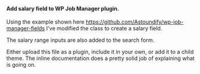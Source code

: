 #### Add salary field to WP Job Manager plugin.

Using the example shown here https://github.com/Astoundify/wp-job-manager-fields I've modified the class to create a salary field.

The salary range inputs are also added to the search form.

Either upload this file as a plugin, include it in your own, or add it to a child theme. The inline documentation does a pretty solid job of explaining what is going on.
